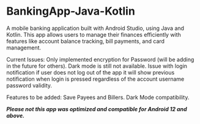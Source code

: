 # BankingApp-Java-Kotlin
A mobile banking application built with Android Studio, using Java and Kotlin. This app allows users to manage their finances efficiently with features like account balance tracking, bill payments, and card management.


Current Issues:
    Only implemented encryption for Password (will be adding in the future for others).
    Dark mode is still not available.
    Issue with login notification if user does not log out of the app it will show previous notification when login is pressed regardless of the account username password validity.

Features to be added:
    Save Payees and Billers.
    Dark Mode compatibility.


***Please not this app was optimized and compatible for Android 12 and above.***
